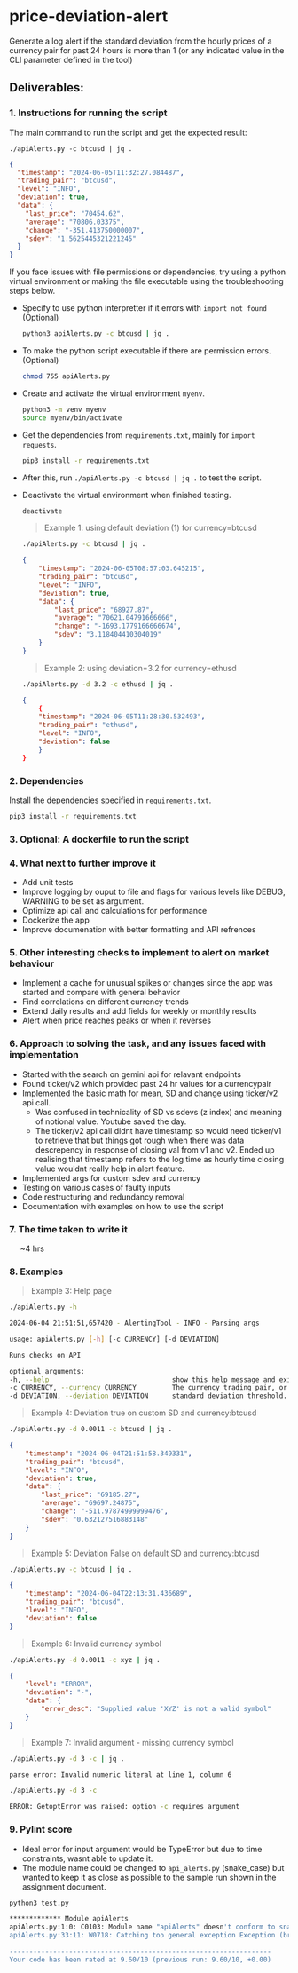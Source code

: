 # price-deviation-alert
Generate a log alert if the standard deviation from the hourly prices of a currency pair for past 24 hours is more than 1 (or any indicated value in the CLI parameter defined in the tool)

## Deliverables:
### 1. Instructions for running the script

The main command to run the script and get the expected result:   
    
```
./apiAlerts.py -c btcusd | jq .
```    
```JSON
{
  "timestamp": "2024-06-05T11:32:27.084487",
  "trading_pair": "btcusd",
  "level": "INFO",
  "deviation": true,
  "data": {
    "last_price": "70454.62",
    "average": "70806.03375",
    "change": "-351.413750000007",
    "sdev": "1.5625445321221245"
  }
}
```
 If you face issues with file permissions or dependencies, try using a python virtual environment or making the file executable using the troubleshooting steps below. 
- Specify to use python interpretter if it errors with `import not found` (Optional)
    ```bash
    python3 apiAlerts.py -c btcusd | jq .
    ```    

- To make the python script executable if there are permission errors. (Optional)
    
    ```bash
    chmod 755 apiAlerts.py
    ```
- Create and activate the virtual environment `myenv`. 
    ```bash
    python3 -m venv myenv
    source myenv/bin/activate
    ```
- Get the dependencies from `requirements.txt`, mainly for `import requests`.

    ```bash
    pip3 install -r requirements.txt
    ```
- After this, run `./apiAlerts.py -c btcusd | jq .` to test the script.
- Deactivate the virtual environment when finished testing.

    ```bash
    deactivate 
    ```
    
    >Example 1: using default deviation (1) for currency=btcusd

          
    ```bash
    ./apiAlerts.py -c btcusd | jq .
    ```
        
    ```JSON
    {
        "timestamp": "2024-06-05T08:57:03.645215",
        "trading_pair": "btcusd",
        "level": "INFO",
        "deviation": true,
        "data": {
            "last_price": "68927.87",
            "average": "70621.04791666666",
            "change": "-1693.1779166666674",
            "sdev": "3.118404410304019"
        }
    }
    ```

    >Example 2: using deviation=3.2 for currency=ethusd
        
    ```bash
    ./apiAlerts.py -d 3.2 -c ethusd | jq .
    ```    
    ```JSON
    {
        {
        "timestamp": "2024-06-05T11:28:30.532493",
        "trading_pair": "ethusd",
        "level": "INFO",
        "deviation": false
        }
    }
    ```


### 2. Dependencies

Install the dependencies specified in `requirements.txt`.

```bash
pip3 install -r requirements.txt
```
    
    
### 3. Optional: A dockerfile to run the script

### 4. What next to further improve it
- Add unit tests
- Improve logging by ouput to file and flags for various levels like DEBUG, WARNING to be set as argument.
- Optimize api call and calculations for performance
- Dockerize the app
- Improve documenation with better formatting and API refrences

### 5. Other interesting checks to implement to alert on market behaviour
- Implement a cache for unusual spikes or changes since the app was started and compare with general behavior
- Find correlations on different currency trends
- Extend daily results and add fields for weekly or monthly results
- Alert when price reaches peaks or when it reverses

### 6. Approach to solving the task, and any issues faced with implementation
    
- Started with the search on gemini api for relavant endpoints
- Found ticker/v2 which provided past 24 hr values for a currencypair
- Implemented the basic math for mean, SD and change using ticker/v2 api call.
    - Was confused in technicality of SD vs sdevs (z index) and meaning of notional value. Youtube saved the day.
    - The ticker/v2 api call didnt have timestamp so would need ticker/v1 to retrieve that but things got rough when there was data descrepency in response of closing val from v1 and v2. Ended up realising that timestamp refers to the log time as hourly time closing value wouldnt really help in alert feature.
- Implemented args for custom sdev and currency
- Testing on various cases of faulty inputs
- Code restructuring and redundancy removal
- Documentation with examples on how to use the script 

### 7. The time taken to write it
&nbsp;&nbsp;&nbsp;&nbsp; ~4 hrs

### 8. Examples
>Example 3: Help page

```bash
./apiAlerts.py -h
```

```bash
2024-06-04 21:51:51,657420 - AlertingTool - INFO - Parsing args

usage: apiAlerts.py [-h] [-c CURRENCY] [-d DEVIATION]

Runs checks on API

optional arguments:
-h, --help                               show this help message and exit
-c CURRENCY, --currency CURRENCY         The currency trading pair, or ALL
-d DEVIATION, --deviation DEVIATION      standard deviation threshold. eg. 1
```

>Example 4: Deviation true on custom SD and currency:btcusd

```bash
./apiAlerts.py -d 0.0011 -c btcusd | jq .
```
```JSON
{
    "timestamp": "2024-06-04T21:51:58.349331",
    "trading_pair": "btcusd",
    "level": "INFO",
    "deviation": true,
    "data": {
        "last_price": "69185.27",
        "average": "69697.24875",
        "change": "-511.97874999999476",
        "sdev": "0.632127516883148"
    }
}
```
>Example 5: Deviation False on default SD and currency:btcusd

```bash
./apiAlerts.py -c btcusd | jq . 
```
```JSON
{
    "timestamp": "2024-06-04T22:13:31.436689",
    "trading_pair": "btcusd",
    "level": "INFO",
    "deviation": false
}
```

>Example 6: Invalid currency symbol

```bash
./apiAlerts.py -d 0.0011 -c xyz | jq .
```   
```JSON
{
    "level": "ERROR",
    "deviation": "-",
    "data": {
        "error_desc": "Supplied value 'XYZ' is not a valid symbol"
    }
}
```

>Example 7: Invalid argument - missing currency symbol

```bash
./apiAlerts.py -d 3 -c | jq .
```

```bash
parse error: Invalid numeric literal at line 1, column 6
```

```bash
./apiAlerts.py -d 3 -c
```

```bash
ERROR: GetoptError was raised: option -c requires argument
```
### 9. Pylint score

- Ideal error for input argument would be TypeError but due to time constraints, wasnt able to update it.
- The module name could be changed to `api_alerts.py` (snake_case) but wanted to keep it as close as possible to the sample run shown in the assignment document.

```bash
python3 test.py 
```
```bash
************* Module apiAlerts
apiAlerts.py:1:0: C0103: Module name "apiAlerts" doesn't conform to snake_case naming style (invalid-name)
apiAlerts.py:33:11: W0718: Catching too general exception Exception (broad-exception-caught)

------------------------------------------------------------------
Your code has been rated at 9.60/10 (previous run: 9.60/10, +0.00)
```